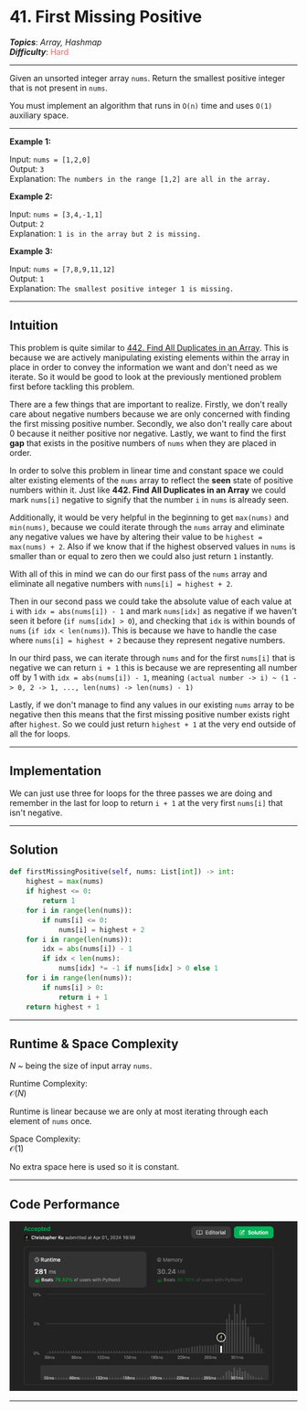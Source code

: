 # 41. First Missing Positive
***Topics***: *Array, Hashmap*  
***Difficulty***: <span style="color: #f8615c;">Hard</span>
<!-- green: #46c6c2, yellow: #fac31d, red: #f8615c-->
---
Given an unsorted integer array `nums`. Return the smallest positive integer that is not present in `nums`.

You must implement an algorithm that runs in `O(n)` time and uses `O(1)` auxiliary space.

---
**Example 1:**  

Input: `nums = [1,2,0]`  
Output: `3`  
Explanation: `The numbers in the range [1,2] are all in the array.`  

**Example 2:**  

Input: `nums = [3,4,-1,1]`  
Output: `2`  
Explanation: `1 is in the array but 2 is missing.`  

**Example 3:**  

Input: `nums = [7,8,9,11,12]`  
Output: `1`  
Explanation: `The smallest positive integer 1 is missing.`  

---
## Intuition
This problem is quite similar to [442. Find All Duplicates in an Array](./lc-442.md). This is because we are actively manipulating existing elements within the array in place in order to convey the information we want and don't need as we iterate. So it would be good to look at the previously mentioned problem first before tackling this problem.

There are a few things that are important to realize. Firstly, we don't really care about negative numbers because we are only concerned with finding the first missing positive number. Secondly, we also don't really care about 0 because it neither positive nor negative. Lastly, we want to find the first **gap** that exists in the positive numbers of `nums` when they are placed in order.

In order to solve this problem in linear time and constant space we could alter existing elements of the `nums` array to reflect the **seen** state of positive numbers within it. Just like **442. Find All Duplicates in an Array** we could mark `nums[i]` negative to signify that the number `i` in `nums` is already seen.

Additionally, it would be very helpful in the beginning to get `max(nums)` and `min(nums)`, because we could iterate through the `nums` array and eliminate any negative values we have by altering their value to be `highest = max(nums) + 2`. Also if we know that if the highest observed values in `nums` is smaller than or equal to zero then we could also just return `1` instantly.

With all of this in mind we can do our first pass of the `nums` array and eliminate all negative numbers with `nums[i] = highest + 2`.

Then in our second pass we could take the absolute value of each value at `i` with `idx = abs(nums[i]) - 1` and mark `nums[idx]` as negative if we haven't seen it before (`if nums[idx] > 0`), and checking that `idx` is within bounds of `nums` (`if idx < len(nums)`). This is because we have to handle the case where `nums[i] = highest + 2` because they represent negative numbers.

In our third pass, we can iterate through `nums` and for the first `nums[i]` that is negative we can return `i + 1` this is because we are representing all number off by 1 with `idx = abs(nums[i]) - 1`, meaning `(actual number -> i) ~ (1 -> 0, 2 -> 1, ..., len(nums) -> len(nums) - 1)`

Lastly, if we don't manage to find any values in our existing `nums` array to be negative then this means that the first missing positive number exists right after `highest`. So we could just return `highest + 1` at the very end outside of all the for loops.


---
## Implementation
We can just use three for loops for the three passes we are doing and remember in the last for loop to return `i + 1` at the very first `nums[i]` that isn't negative.

---
## Solution
```python
def firstMissingPositive(self, nums: List[int]) -> int:
    highest = max(nums)
    if highest <= 0:
        return 1
    for i in range(len(nums)):
        if nums[i] <= 0:
            nums[i] = highest + 2
    for i in range(len(nums)):
        idx = abs(nums[i]) - 1
        if idx < len(nums):
            nums[idx] *= -1 if nums[idx] > 0 else 1
    for i in range(len(nums)):
        if nums[i] > 0:
            return i + 1
    return highest + 1
```
---
## Runtime & Space Complexity
$N$ ~ being the size of input array `nums`.  

Runtime Complexity:  
$\mathcal{O}(N)$

Runtime is linear because we are only at most iterating through each element of `nums` once.

Space Complexity:  
$\mathcal{O}(1)$

No extra space here is used so it is constant.

---
## Code Performance
![41 code performance](../y_resources/code-performances/lc-41.png)

---